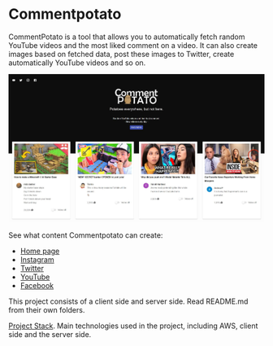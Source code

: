 # Commentpotato

CommentPotato is a tool that allows you to automatically fetch random YouTube videos and the most liked comment on a video. It can also create images based on fetched data, post these images to Twitter, create automatically YouTube videos and so on.

![client](preview.jpg?raw=true)

See what content Commentpotato can create:

* [Home page](https://www.commentpotato.com/)
* [Instagram](https://www.instagram.com/commentpotato/)
* [Twitter](https://twitter.com/commentpotato)
* [YouTube](https://www.youtube.com/channel/UCXmQk4PYoq5v9jIvmRgfXYg)
* [Facebook](https://www.facebook.com/commentpotato)

This project consists of a client side and server side. Read README.md from their own folders. 

[Project Stack](https://www.commentpotato.com/stack). Main technologies used in the project, including AWS, client side and the server side.

